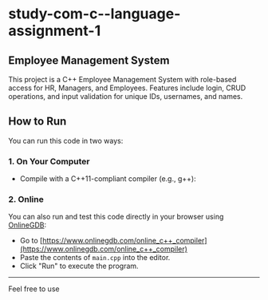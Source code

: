 # study-com-c--language-assignment-1

## Employee Management System

This project is a C++ Employee Management System with role-based access for HR, Managers, and Employees. Features include login, CRUD operations, and input validation for unique IDs, usernames, and names.

## How to Run

You can run this code in two ways:

### 1. On Your Computer

- Compile with a C++11-compliant compiler (e.g., g++):

### 2. Online

You can also run and test this code directly in your browser using [OnlineGDB](https://www.onlinegdb.com/online_c++_compiler):

- Go to [https://www.onlinegdb.com/online_c++_compiler](https://www.onlinegdb.com/online_c++_compiler)
- Paste the contents of `main.cpp` into the editor.
- Click "Run" to execute the program.

---

Feel free to use